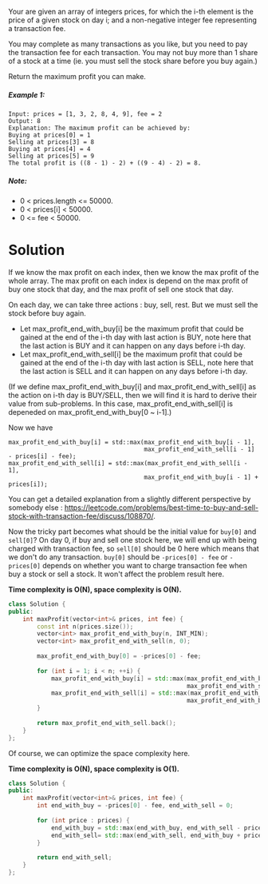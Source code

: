 Your are given an array of integers prices, for which the i-th element is the price of a given stock on day i; and a non-negative integer fee representing a transaction fee.

You may complete as many transactions as you like, but you need to pay the transaction fee for each transaction. You may not buy more than 1 share of a stock at a time (ie. you must sell the stock share before you buy again.)

Return the maximum profit you can make.

##### Example 1:

```
Input: prices = [1, 3, 2, 8, 4, 9], fee = 2
Output: 8
Explanation: The maximum profit can be achieved by:
Buying at prices[0] = 1
Selling at prices[3] = 8
Buying at prices[4] = 4
Selling at prices[5] = 9
The total profit is ((8 - 1) - 2) + ((9 - 4) - 2) = 8.
```

##### Note:

* 0 < prices.length <= 50000.
* 0 < prices[i] < 50000.
* 0 <= fee < 50000.

# Solution

If we know the max profit on each index, then we know the max profit of the whole array.
The max profit on each index is depend on the max profit of buy one stock that day, and the max profit of sell one stock that day.

On each day, we can take three actions : buy, sell, rest. But we must sell the stock before buy again.

* Let max_profit_end_with_buy[i] be the maximum profit that could be gained at the end of the i-th day with last action is BUY, note here that the last action is BUY and it can happen on any days before i-th day.  
* Let max_profit_end_with_sell[i] be the maximum profit that could be gained at the end of the i-th day with last action is SELL, note here that the last action is SELL and it can happen on any days before i-th day.  

(If we define max_profit_end_with_buy[i] and max_profit_end_with_sell[i] as the action on i-th day is BUY/SELL, then we will find it is hard to derive their value from sub-problems. In this case, max_profit_end_with_sell[i] is depeneded on max_profit_end_with_buy[0 ~ i-1].)

Now we have

```
max_profit_end_with_buy[i] = std::max(max_profit_end_with_buy[i - 1], 
                                      max_profit_end_with_sell[i - 1] - prices[i] - fee);
max_profit_end_with_sell[i] = std::max(max_profit_end_with_sell[i - 1], 
                                      max_profit_end_with_buy[i - 1] + prices[i]);
```

You can get a detailed explanation from a slightly different perspective by somebody else : https://leetcode.com/problems/best-time-to-buy-and-sell-stock-with-transaction-fee/discuss/108870/.

Now the tricky part becomes what should be the initial value for ```buy[0]``` and ```sell[0]```? On day 0, if buy and sell one stock here, we will end up with being charged with transaction fee, so ```sell[0]``` should be 0 here which means that we don't do any transaction. ```buy[0]``` should be ```-prices[0] - fee``` or ```-prices[0]``` depends on whether you want to charge transaction fee when buy a stock or sell a stock. It won't affect the problem result here.

__Time complexity is O(N), space complexity is O(N).__

```cpp
class Solution {
public:
    int maxProfit(vector<int>& prices, int fee) {
        const int n(prices.size());
        vector<int> max_profit_end_with_buy(n, INT_MIN);
        vector<int> max_profit_end_with_sell(n, 0);
        
        max_profit_end_with_buy[0] = -prices[0] - fee; 
        
        for (int i = 1; i < n; ++i) {
            max_profit_end_with_buy[i] = std::max(max_profit_end_with_buy[i - 1], 
                                                  max_profit_end_with_sell[i - 1] - prices[i] - fee);
            max_profit_end_with_sell[i] = std::max(max_profit_end_with_sell[i - 1], 
                                                  max_profit_end_with_buy[i - 1] + prices[i]);
        }
        
        return max_profit_end_with_sell.back();
    }
};
```

Of course, we can optimize the space complexity here.

__Time complexity is O(N), space complexity is O(1).__

```cpp
class Solution {
public:
    int maxProfit(vector<int>& prices, int fee) {      
        int end_with_buy = -prices[0] - fee, end_with_sell = 0;
        
        for (int price : prices) {
            end_with_buy = std::max(end_with_buy, end_with_sell - price - fee);
            end_with_sell= std::max(end_with_sell, end_with_buy + price);
        }
        
        return end_with_sell;
    }
};
```
